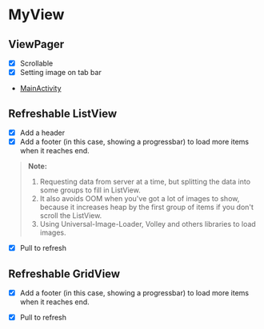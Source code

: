 MyView
===================


## ViewPager
- [x] Scrollable
- [x] Setting image on tab bar
- [MainActivity]

## Refreshable ListView
  - [x] Add a header
  - [x] Add a footer (in this case, showing a progressbar) to load more items when it reaches end.
  > **Note:**
  > 1. Requesting data from server at a time, but splitting the data into some groups to fill in ListView.
  > 2. It also avoids OOM when you've got a lot of images to show, because it increases heap by the first group of items if you don't scroll the ListView.
  > 3. Using Universal-Image-Loader, Volley and others libraries to load images.
  - [x] Pull to refresh


## Refreshable GridView
  - [x] Add a footer (in this case, showing a progressbar) to load more items when it reaches end.
  - [x] Pull to refresh


   [MainActivity]:<https://github.com/Catherine22/MyView/blob/master/app/src/main/java/catherine/com/myview/MainActivity.java>
